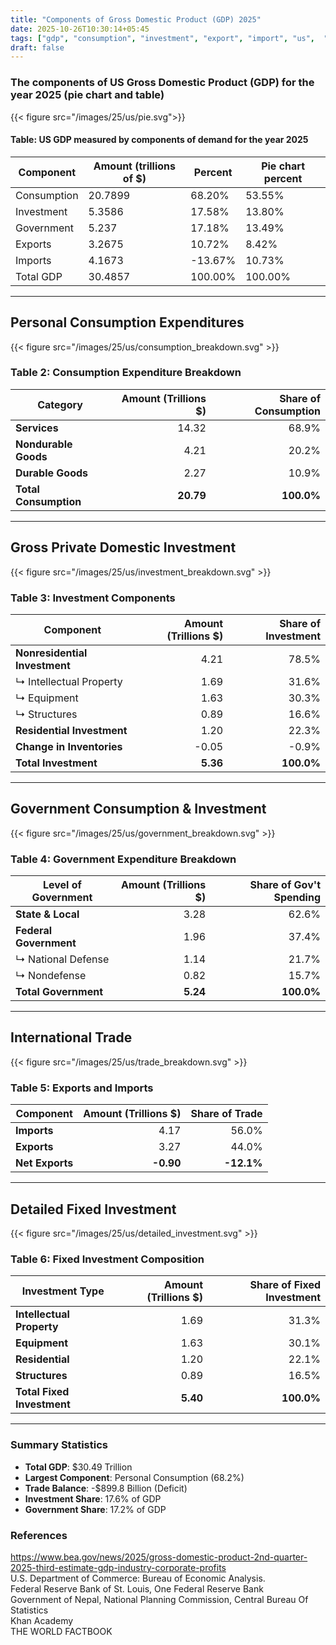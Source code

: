 ```yaml
---
title: "Components of Gross Domestic Product (GDP) 2025"
date: 2025-10-26T10:30:14+05:45
tags: ["gdp", "consumption", "investment", "export", "import", "us",  "2025", "sector", "breakdown", "latest", "pie", "chart", "pie-chart","government"]
draft: false
---
```


### The components of US Gross Domestic Product (GDP) for the year 2025 (pie chart and table)
{{< figure src="/images/25/us/pie.svg">}}

#### Table: US GDP measured by components of demand for the year 2025
| Component   | Amount (trillions of $) | Percent | Pie chart percent |
|-------------|-------------------------|---------|-------------------|
| Consumption | 20.7899                 | 68.20%  | 53.55%            |
| Investment  | 5.3586                  | 17.58%  | 13.80%            |
| Government  | 5.237                   | 17.18%  | 13.49%            |
| Exports     | 3.2675                  | 10.72%  | 8.42%             |
| Imports     | 4.1673                  | -13.67% | 10.73%            |
| Total GDP   | 30.4857                 | 100.00% | 100.00%           |

---

## Personal Consumption Expenditures
{{< figure src="/images/25/us/consumption_breakdown.svg" >}}

### Table 2: Consumption Expenditure Breakdown
| Category | Amount (Trillions $) | Share of Consumption |
|----------|---------------------:|---------------------:|
| **Services** | 14.32 | 68.9% |
| **Nondurable Goods** | 4.21 | 20.2% |
| **Durable Goods** | 2.27 | 10.9% |
| **Total Consumption** | **20.79** | **100.0%** |

---

## Gross Private Domestic Investment
{{< figure src="/images/25/us/investment_breakdown.svg" >}}

### Table 3: Investment Components
| Component | Amount (Trillions $) | Share of Investment |
|-----------|---------------------:|--------------------:|
| **Nonresidential Investment** | 4.21 | 78.5% |
| ↳ Intellectual Property | 1.69 | 31.6% |
| ↳ Equipment | 1.63 | 30.3% |
| ↳ Structures | 0.89 | 16.6% |
| **Residential Investment** | 1.20 | 22.3% |
| **Change in Inventories** | -0.05 | -0.9% |
| **Total Investment** | **5.36** | **100.0%** |

---

## Government Consumption & Investment
{{< figure src="/images/25/us/government_breakdown.svg" >}}

### Table 4: Government Expenditure Breakdown
| Level of Government | Amount (Trillions $) | Share of Gov't Spending |
|---------------------|---------------------:|------------------------:|
| **State & Local** | 3.28 | 62.6% |
| **Federal Government** | 1.96 | 37.4% |
| ↳ National Defense | 1.14 | 21.7% |
| ↳ Nondefense | 0.82 | 15.7% |
| **Total Government** | **5.24** | **100.0%** |

---

## International Trade
{{< figure src="/images/25/us/trade_breakdown.svg" >}}

### Table 5: Exports and Imports
| Component | Amount (Trillions $) | Share of Trade |
|-----------|---------------------:|---------------:|
| **Imports** | 4.17 | 56.0% |
| **Exports** | 3.27 | 44.0% |
| **Net Exports** | **-0.90** | **-12.1%** |

---

## Detailed Fixed Investment
{{< figure src="/images/25/us/detailed_investment.svg" >}}

### Table 6: Fixed Investment Composition
| Investment Type | Amount (Trillions $) | Share of Fixed Investment |
|-----------------|---------------------:|--------------------------:|
| **Intellectual Property** | 1.69 | 31.3% |
| **Equipment** | 1.63 | 30.1% |
| **Residential** | 1.20 | 22.1% |
| **Structures** | 0.89 | 16.5% |
| **Total Fixed Investment** | **5.40** | **100.0%** |

---

### Summary Statistics
- **Total GDP**: $30.49 Trillion
- **Largest Component**: Personal Consumption (68.2%)
- **Trade Balance**: -$899.8 Billion (Deficit)
- **Investment Share**: 17.6% of GDP
- **Government Share**: 17.2% of GDP



### References

https://www.bea.gov/news/2025/gross-domestic-product-2nd-quarter-2025-third-estimate-gdp-industry-corporate-profits \
U.S. Department of Commerce: Bureau of Economic Analysis.\
Federal Reserve Bank of St. Louis, One Federal Reserve Bank \
Government of Nepal, National Planning Commission, Central Bureau Of Statistics \
Khan Academy \
THE WORLD FACTBOOK 
